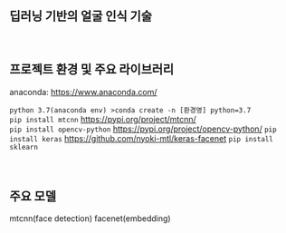 ## 딥러닝 기반의 얼굴 인식 기술

<br>


## 프로젝트 환경 및 주요 라이브러리
anaconda: <https://www.anaconda.com/>  

```python 3.7(anaconda env) >conda create -n [환경명] python=3.7```  
```pip install mtcnn``` <https://pypi.org/project/mtcnn/>  
```pip install opencv-python``` <https://pypi.org/project/opencv-python/>
```pip install keras``` <https://github.com/nyoki-mtl/keras-facenet>
```pip install sklearn```
<br>
<br>
<br>

## 주요 모델
mtcnn(face detection)
facenet(embedding)
<br>
<br>
